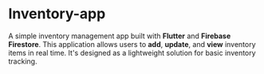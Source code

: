 # Inventory-app
 A simple inventory management app built with **Flutter** and **Firebase Firestore**. This application allows users to **add**, **update**, and **view** inventory items in real time. It's designed as a lightweight solution for basic inventory tracking.
